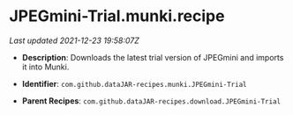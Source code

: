 # JPEGmini-Trial.munki.recipe

_Last updated 2021-12-23 19:58:07Z_

- **Description**: Downloads the latest trial version of JPEGmini and imports it into Munki.

- **Identifier**: `com.github.dataJAR-recipes.munki.JPEGmini-Trial`

- **Parent Recipes**: `com.github.dataJAR-recipes.download.JPEGmini-Trial`
